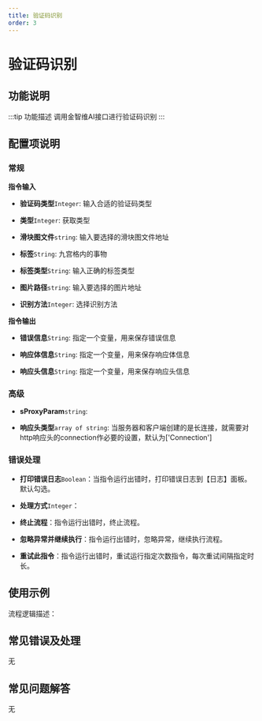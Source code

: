 ```yaml
---
title: 验证码识别
order: 3
---
```


# 验证码识别

## 功能说明

:::tip 功能描述
调用金智维AI接口进行验证码识别
:::

## 配置项说明

### 常规

**指令输入**

- **验证码类型**`Integer`: 输入合适的验证码类型

- **类型**`Integer`: 获取类型

- **滑块图文件**`string`: 输入要选择的滑块图文件地址

- **标签**`String`: 九宫格内的事物

- **标签类型**`String`: 输入正确的标签类型

- **图片路径**`string`: 输入要选择的图片地址

- **识别方法**`Integer`: 选择识别方法


**指令输出**

- **错误信息**`String`: 指定一个变量，用来保存错误信息

- **响应体信息**`String`: 指定一个变量，用来保存响应体信息

- **响应头信息**`String`: 指定一个变量，用来保存响应头信息

### 高级

- **sProxyParam**`string`: 

- **响应头类型**`array of string`: 当服务器和客户端创建的是长连接，就需要对http响应头的connection作必要的设置，默认为['Connection']

### 错误处理

- **打印错误日志**`Boolean`：当指令运行出错时，打印错误日志到【日志】面板。默认勾选。

- **处理方式**`Integer`：

 - **终止流程**：指令运行出错时，终止流程。

 - **忽略异常并继续执行**：指令运行出错时，忽略异常，继续执行流程。

 - **重试此指令**：指令运行出错时，重试运行指定次数指令，每次重试间隔指定时长。

## 使用示例

流程逻辑描述：

## 常见错误及处理

无

## 常见问题解答

无

